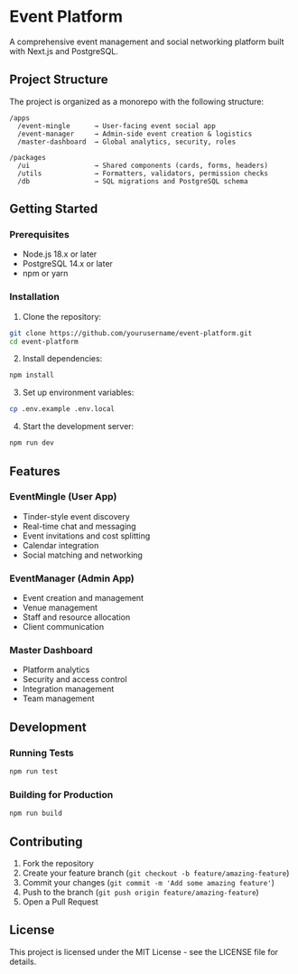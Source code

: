 # Event Platform

A comprehensive event management and social networking platform built with Next.js and PostgreSQL.

## Project Structure

The project is organized as a monorepo with the following structure:

```
/apps
  /event-mingle      → User-facing event social app
  /event-manager     → Admin-side event creation & logistics
  /master-dashboard  → Global analytics, security, roles

/packages
  /ui                → Shared components (cards, forms, headers)
  /utils             → Formatters, validators, permission checks
  /db                → SQL migrations and PostgreSQL schema
```

## Getting Started

### Prerequisites

- Node.js 18.x or later
- PostgreSQL 14.x or later
- npm or yarn

### Installation

1. Clone the repository:
```bash
git clone https://github.com/yourusername/event-platform.git
cd event-platform
```

2. Install dependencies:
```bash
npm install
```

3. Set up environment variables:
```bash
cp .env.example .env.local
```

4. Start the development server:
```bash
npm run dev
```

## Features

### EventMingle (User App)
- Tinder-style event discovery
- Real-time chat and messaging
- Event invitations and cost splitting
- Calendar integration
- Social matching and networking

### EventManager (Admin App)
- Event creation and management
- Venue management
- Staff and resource allocation
- Client communication

### Master Dashboard
- Platform analytics
- Security and access control
- Integration management
- Team management

## Development

### Running Tests
```bash
npm run test
```

### Building for Production
```bash
npm run build
```

## Contributing

1. Fork the repository
2. Create your feature branch (`git checkout -b feature/amazing-feature`)
3. Commit your changes (`git commit -m 'Add some amazing feature'`)
4. Push to the branch (`git push origin feature/amazing-feature`)
5. Open a Pull Request

## License

This project is licensed under the MIT License - see the LICENSE file for details. 
